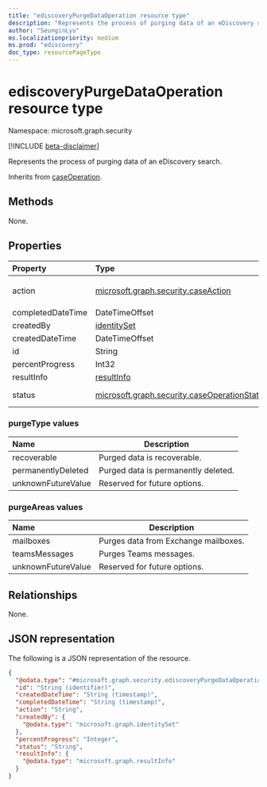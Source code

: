 ```yaml
---
title: "ediscoveryPurgeDataOperation resource type"
description: "Represents the process of purging data of an eDiscovery search."
author: "SeunginLyu"
ms.localizationpriority: medium
ms.prod: "ediscovery"
doc_type: resourcePageType
---
```


# ediscoveryPurgeDataOperation resource type

Namespace: microsoft.graph.security

[!INCLUDE [beta-disclaimer](../../includes/beta-disclaimer.md)]

Represents the process of purging data of an eDiscovery search.

Inherits from [caseOperation](../resources/security-caseoperation.md).

## Methods
None.
## Properties
|Property|Type|Description|
|:---|:---|:---|
|action|[microsoft.graph.security.caseAction](../resources/security-caseoperation.md#caseaction-values)| The type of action the operation represents. Possible values are: `addToReviewSet`,`applyTags`,`contentExport`,`convertToPdf`,`estimateStatistics`, `purgeData`|
|completedDateTime|DateTimeOffset| The date and time the operation was completed. |
|createdBy|[identitySet](../resources/identityset.md)| The user that created the operation. |
|createdDateTime|DateTimeOffset| The date and time the operation was created. |
|id|String| The ID for the operation. Read-only. |
|percentProgress|Int32| The progress of the operation. |
|resultInfo|[resultInfo](../resources/resultinfo.md)| Contains success and failure-specific result information. |
|status|[microsoft.graph.security.caseOperationStatus](../resources/security-caseoperation.md#caseoperationstatus-values)| The status of the case operation. Possible values are: `notStarted`, `submissionFailed`, `running`, `succeeded`, `partiallySucceeded`, `failed`.|

### purgeType values

|Name|Description|
|:----|-----------|
|recoverable|Purged data is recoverable.|
|permanentlyDeleted|Purged data is permanently deleted.|
|unknownFutureValue|Reserved for future options.|
### purgeAreas values

|Name|Description|
|:----|-----------|
|mailboxes|Purges data from Exchange mailboxes.|
|teamsMessages|Purges Teams messages.|
|unknownFutureValue|Reserved for future options.|

## Relationships
None.

## JSON representation
The following is a JSON representation of the resource.
<!-- {
  "blockType": "resource",
  "keyProperty": "id",
  "@odata.type": "microsoft.graph.security.ediscoveryPurgeDataOperation",
  "baseType": "microsoft.graph.security.caseOperation",
  "openType": false
}
-->
``` json
{
  "@odata.type": "#microsoft.graph.security.ediscoveryPurgeDataOperation",
  "id": "String (identifier)",
  "createdDateTime": "String (timestamp)",
  "completedDateTime": "String (timestamp)",
  "action": "String",
  "createdBy": {
    "@odata.type": "microsoft.graph.identitySet"
  },
  "percentProgress": "Integer",
  "status": "String",
  "resultInfo": {
    "@odata.type": "microsoft.graph.resultInfo"
  }
}
```

